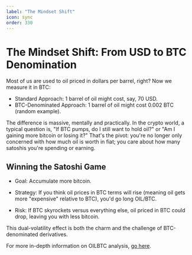 ```yaml
---
label: "The Mindset Shift"
icon: sync
order: 330
---
```


# The Mindset Shift: From USD to BTC Denomination

Most of us are used to oil priced in dollars per barrel, right? Now we measure it in BTC:

- Standard Approach: 1 barrel of oil might cost, say, 70 USD.
- BTC-Denominated Approach: 1 barrel of oil might cost 0.002 BTC (random example).

The difference is massive, mentally and practically. In the crypto world, a typical question is, "If BTC pumps, do I still want to hold oil?" or "Am I gaining more bitcoin or losing it?" That's the pivot: you're no longer only concerned with how much oil is worth in fiat; you care about how many satoshis you're spending or earning.

## Winning the Satoshi Game

- Goal: Accumulate more bitcoin.

- Strategy: If you think oil prices in BTC terms will rise (meaning oil gets more "expensive" relative to BTC), you'd go long OIL/BTC.

- Risk: If BTC skyrockets versus everything else, oil priced in BTC could drop, leaving you with less bitcoin.

This dual-volatility effect is both the charm and the challenge of BTC-denominated derivatives.

For more in-depth information on OILBTC analysis, [go here](../trading/oil-btc.md).
